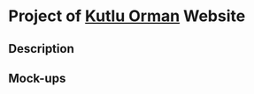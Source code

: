 # Project of [Kutlu Orman](https://kutluorman.com "a wood proccesing coompany") Website

## Description

## Mock-ups
